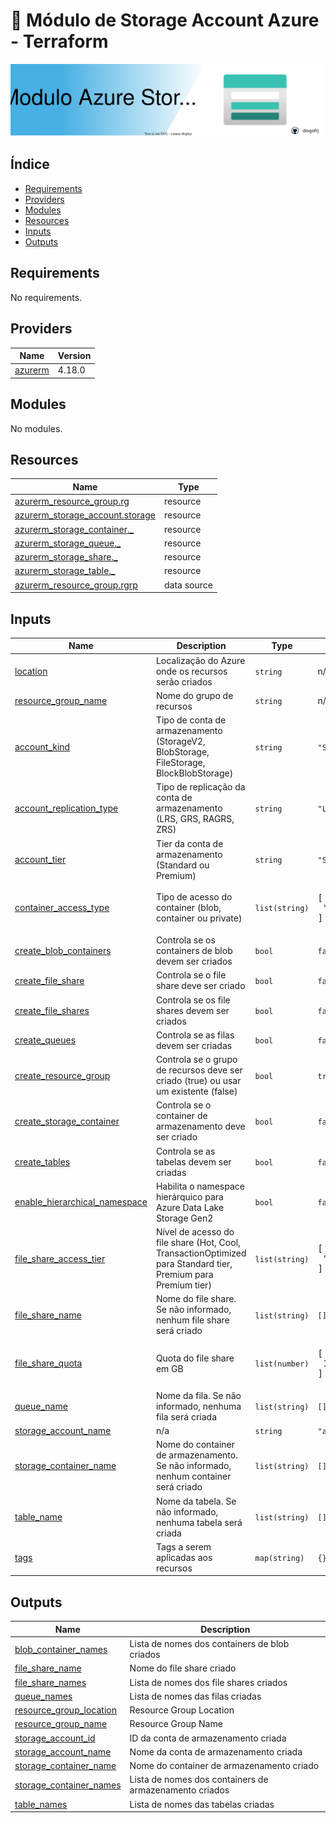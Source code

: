 <!-- BEGIN_TF_DOCS -->
# 📂 Módulo de Storage Account Azure - Terraform

<a href="#"><img src="https://raw.githubusercontent.com/diogofrj/terraform-azurerm-storage/refs/heads/main/docs/banner.svg" /></a>

## Índice

- [Requirements](#requirements)
- [Providers](#providers)
- [Modules](#modules)
- [Resources](#resources)
- [Inputs](#inputs)
- [Outputs](#outputs)

## Requirements

No requirements.

## Providers

| Name | Version |
|------|---------|
| <a name="provider_azurerm"></a> [azurerm](#provider\_azurerm) | 4.18.0 |

## Modules

No modules.

## Resources

| Name | Type |
|------|------|
| [azurerm_resource_group.rg](https://registry.terraform.io/providers/hashicorp/azurerm/latest/docs/resources/resource_group) | resource |
| [azurerm_storage_account.storage](https://registry.terraform.io/providers/hashicorp/azurerm/latest/docs/resources/storage_account) | resource |
| [azurerm_storage_container._](https://registry.terraform.io/providers/hashicorp/azurerm/latest/docs/resources/storage_container) | resource |
| [azurerm_storage_queue._](https://registry.terraform.io/providers/hashicorp/azurerm/latest/docs/resources/storage_queue) | resource |
| [azurerm_storage_share._](https://registry.terraform.io/providers/hashicorp/azurerm/latest/docs/resources/storage_share) | resource |
| [azurerm_storage_table._](https://registry.terraform.io/providers/hashicorp/azurerm/latest/docs/resources/storage_table) | resource |
| [azurerm_resource_group.rgrp](https://registry.terraform.io/providers/hashicorp/azurerm/latest/docs/data-sources/resource_group) | data source |

## Inputs

| Name | Description | Type | Default | Required |
|------|-------------|------|---------|:--------:|
| <a name="input_location"></a> [location](#input\_location) | Localização do Azure onde os recursos serão criados | `string` | n/a | yes |
| <a name="input_resource_group_name"></a> [resource\_group\_name](#input\_resource\_group\_name) | Nome do grupo de recursos | `string` | n/a | yes |
| <a name="input_account_kind"></a> [account\_kind](#input\_account\_kind) | Tipo de conta de armazenamento (StorageV2, BlobStorage, FileStorage, BlockBlobStorage) | `string` | `"StorageV2"` | no |
| <a name="input_account_replication_type"></a> [account\_replication\_type](#input\_account\_replication\_type) | Tipo de replicação da conta de armazenamento (LRS, GRS, RAGRS, ZRS) | `string` | `"LRS"` | no |
| <a name="input_account_tier"></a> [account\_tier](#input\_account\_tier) | Tier da conta de armazenamento (Standard ou Premium) | `string` | `"Standard"` | no |
| <a name="input_container_access_type"></a> [container\_access\_type](#input\_container\_access\_type) | Tipo de acesso do container (blob, container ou private) | `list(string)` | <pre>[<br/>  "private"<br/>]</pre> | no |
| <a name="input_create_blob_containers"></a> [create\_blob\_containers](#input\_create\_blob\_containers) | Controla se os containers de blob devem ser criados | `bool` | `false` | no |
| <a name="input_create_file_share"></a> [create\_file\_share](#input\_create\_file\_share) | Controla se o file share deve ser criado | `bool` | `false` | no |
| <a name="input_create_file_shares"></a> [create\_file\_shares](#input\_create\_file\_shares) | Controla se os file shares devem ser criados | `bool` | `false` | no |
| <a name="input_create_queues"></a> [create\_queues](#input\_create\_queues) | Controla se as filas devem ser criadas | `bool` | `false` | no |
| <a name="input_create_resource_group"></a> [create\_resource\_group](#input\_create\_resource\_group) | Controla se o grupo de recursos deve ser criado (true) ou usar um existente (false) | `bool` | `true` | no |
| <a name="input_create_storage_container"></a> [create\_storage\_container](#input\_create\_storage\_container) | Controla se o container de armazenamento deve ser criado | `bool` | `false` | no |
| <a name="input_create_tables"></a> [create\_tables](#input\_create\_tables) | Controla se as tabelas devem ser criadas | `bool` | `false` | no |
| <a name="input_enable_hierarchical_namespace"></a> [enable\_hierarchical\_namespace](#input\_enable\_hierarchical\_namespace) | Habilita o namespace hierárquico para Azure Data Lake Storage Gen2 | `bool` | `false` | no |
| <a name="input_file_share_access_tier"></a> [file\_share\_access\_tier](#input\_file\_share\_access\_tier) | Nível de acesso do file share (Hot, Cool, TransactionOptimized para Standard tier, Premium para Premium tier) | `list(string)` | <pre>[<br/>  "Hot"<br/>]</pre> | no |
| <a name="input_file_share_name"></a> [file\_share\_name](#input\_file\_share\_name) | Nome do file share. Se não informado, nenhum file share será criado | `list(string)` | `[]` | no |
| <a name="input_file_share_quota"></a> [file\_share\_quota](#input\_file\_share\_quota) | Quota do file share em GB | `list(number)` | <pre>[<br/>  100<br/>]</pre> | no |
| <a name="input_queue_name"></a> [queue\_name](#input\_queue\_name) | Nome da fila. Se não informado, nenhuma fila será criada | `list(string)` | `[]` | no |
| <a name="input_storage_account_name"></a> [storage\_account\_name](#input\_storage\_account\_name) | n/a | `string` | `"aaaaaaaaaaaaaaaaaaaaaaaa"` | no |
| <a name="input_storage_container_name"></a> [storage\_container\_name](#input\_storage\_container\_name) | Nome do container de armazenamento. Se não informado, nenhum container será criado | `list(string)` | `[]` | no |
| <a name="input_table_name"></a> [table\_name](#input\_table\_name) | Nome da tabela. Se não informado, nenhuma tabela será criada | `list(string)` | `[]` | no |
| <a name="input_tags"></a> [tags](#input\_tags) | Tags a serem aplicadas aos recursos | `map(string)` | `{}` | no |

## Outputs

| Name | Description |
|------|-------------|
| <a name="output_blob_container_names"></a> [blob\_container\_names](#output\_blob\_container\_names) | Lista de nomes dos containers de blob criados |
| <a name="output_file_share_name"></a> [file\_share\_name](#output\_file\_share\_name) | Nome do file share criado |
| <a name="output_file_share_names"></a> [file\_share\_names](#output\_file\_share\_names) | Lista de nomes dos file shares criados |
| <a name="output_queue_names"></a> [queue\_names](#output\_queue\_names) | Lista de nomes das filas criadas |
| <a name="output_resource_group_location"></a> [resource\_group\_location](#output\_resource\_group\_location) | Resource Group Location |
| <a name="output_resource_group_name"></a> [resource\_group\_name](#output\_resource\_group\_name) | Resource Group Name |
| <a name="output_storage_account_id"></a> [storage\_account\_id](#output\_storage\_account\_id) | ID da conta de armazenamento criada |
| <a name="output_storage_account_name"></a> [storage\_account\_name](#output\_storage\_account\_name) | Nome da conta de armazenamento criada |
| <a name="output_storage_container_name"></a> [storage\_container\_name](#output\_storage\_container\_name) | Nome do container de armazenamento criado |
| <a name="output_storage_container_names"></a> [storage\_container\_names](#output\_storage\_container\_names) | Lista de nomes dos containers de armazenamento criados |
| <a name="output_table_names"></a> [table\_names](#output\_table\_names) | Lista de nomes das tabelas criadas |

<!-- END_TF_DOCS -->